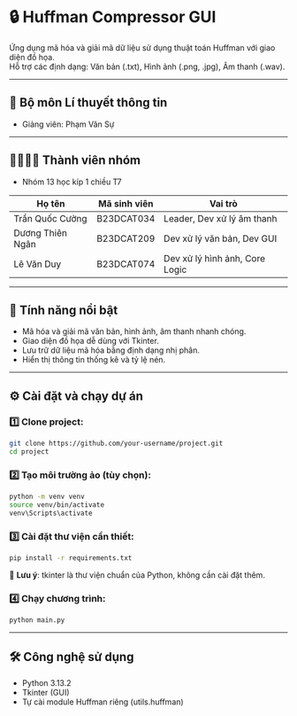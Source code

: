# 🔒 Huffman Compressor GUI 

Ứng dụng mã hóa và giải mã dữ liệu sử dụng thuật toán Huffman với giao diện đồ họa.  
Hỗ trợ các định dạng: Văn bản (.txt), Hình ảnh (.png, .jpg), Âm thanh (.wav).

---
## 🧠 Bộ môn Lí thuyết thông tin
- Giảng viên: Phạm Văn Sự

---

## 👨‍👩‍👧‍👦 Thành viên nhóm
- Nhóm 13 học kíp 1 chiều T7

| Họ tên             | Mã sinh viên   | Vai trò                            |
|--------------------|----------------|------------------------------------|
| Trần Quốc Cường    | B23DCAT034     | Leader, Dev xử lý âm thanh         |
| Dương Thiên Ngân   | B23DCAT209     | Dev xử lý văn bản, Dev GUI         |
| Lê Văn Duy         | B23DCAT074     | Dev xử lý hình ảnh, Core Logic     |

---

## 🧠 Tính năng nổi bật

- Mã hóa và giải mã văn bản, hình ảnh, âm thanh nhanh chóng.
- Giao diện đồ họa dễ dùng với Tkinter.
- Lưu trữ dữ liệu mã hóa bằng định dạng nhị phân.
- Hiển thị thông tin thống kê và tỷ lệ nén.

---

## ⚙️ Cài đặt và chạy dự án

### 1️⃣ Clone project:

```bash
git clone https://github.com/your-username/project.git
cd project
```

### 2️⃣ Tạo môi trường ảo (tùy chọn):

```bash
python -m venv venv
source venv/bin/activate    
venv\Scripts\activate       
```

### 3️⃣ Cài đặt thư viện cần thiết:

```bash
pip install -r requirements.txt
```

📁 **Lưu ý**: tkinter là thư viện chuẩn của Python, không cần cài đặt thêm.

### 4️⃣ Chạy chương trình:

```bash
python main.py
```
---

## 🛠 Công nghệ sử dụng

- Python 3.13.2
- Tkinter (GUI)
- Tự cài module Huffman riêng (utils.huffman)
